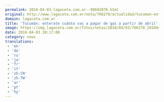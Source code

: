 ```yaml
---
permalink: 2018-04-03-lagaceta.com.ar--98602070.html
original: http://www.lagaceta.com.ar/nota/766278/actualidad/tucuman-enterate-cuanto-vas-pagar-gas-partir-abril.html
domain: lagaceta.com.ar
title: 'Tucumán: enterate cuánto vas a pagar de gas a partir de abril'
image: https://img.lagaceta.com.ar/fotos/notas/2018/04/03/766278_20180403165416.jpg
date: 2018-04-03 20:17:08
category: news
translations: 
 - 'en'
 - 'de'
 - 'ru'
 - 'ja'
 - 'fr'
 - 'it'
 - 'zh-CN'
 - 'zh-TW'
 - 'ar'
 - 'pt'
 - 'hy'
---
```


